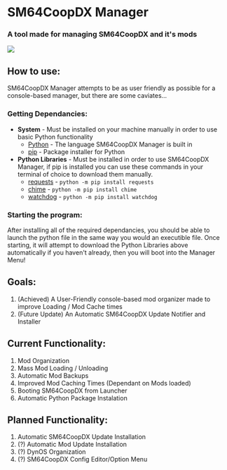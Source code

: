 # SM64CoopDX Manager
### A tool made for managing SM64CoopDX and it's mods

<img src="images/menu-screenshot.png">

## How to use:
SM64CoopDX Manager attempts to be as user friendly as possible for a console-based manager, but there are some caviates...

### Getting Dependancies:
- **System** - Must be installed on your machine manually in order to use basic Python functionality
  - [Python](https://www.python.org/downloads/) - The language SM64CoopDX Manager is built in
  - [pip](https://pip.pypa.io/en/stable/installation/) - Package installer for Python
- **Python Libraries** - Must be installed in order to use SM64CoopDX Manager, if pip is installed you can use these commands in your terminal of choice to download them manually.
  - [requests](https://pypi.org/project/requests/) - `python -m pip install requests`
  - [chime](https://pypi.org/project/chime/) - `python -m pip install chime`
  - [watchdog](https://pypi.org/project/watchdog/) - `python -m pip install watchdog`

### Starting the program:
After installing all of the required dependancies, you should be able to launch the python file in the same way you would an executible file. Once starting, it will attempt to download the Python Libraries above automatically if you haven't already, then you will boot into the Manager Menu!

## Goals:
1. (Achieved) A User-Friendly console-based mod organizer made to improve Loading / Mod Cache times
2. (Future Update) An Automatic SM64CoopDX Update Notifier and Installer

## Current Functionality:
1. Mod Organization
2. Mass Mod Loading / Unloading
3. Automatic Mod Backups
4. Improved Mod Caching Times (Dependant on Mods loaded)
5. Booting SM64CoopDX from Launcher
6. Automatic Python Package Instalation

## Planned Functionality:
1. Automatic SM64CoopDX Update Installation
2. (?) Automatic Mod Update Installation
3. (?) DynOS Organization
4. (?) SM64CoopDX Config Editor/Option Menu
